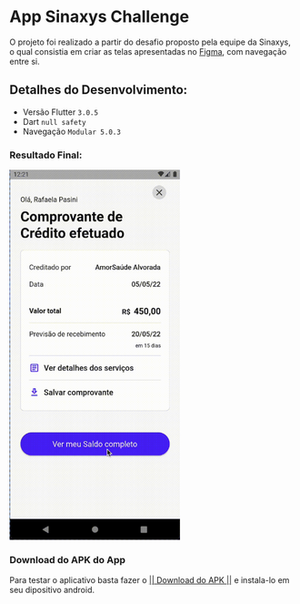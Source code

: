 # App Sinaxys Challenge 
 
 O projeto foi realizado a partir do desafio proposto pela equipe da Sinaxys, o qual consistia em criar as telas apresentadas no [Figma](https://www.figma.com/proto/RbnRqfoSHkZa9P4RZ27KlD/Sinaxys-Pay---Concept?page-id=0%3A1&node-id=316%3A2782&starting-point-node-id=316%3A2782), com navegação entre si.
 
  ## Detalhes do Desenvolvimento:
  * Versão Flutter `3.0.5`
  * Dart `null safety`
  * Navegação `Modular 5.0.3`
  

   ### Resultado Final:
  
 <p align="left">
 <img  width="300"  src="assets/app-synaxys-challenge.gif">
 </p>
 
 ### Download do APK do App
 Para testar o aplicativo basta fazer o [|| Download do APK ||](https://github.com/victorlf/sinaxys_challenge/raw/main/assets/app-synaxys-challenge.apk) e instala-lo em seu dipositivo android.


